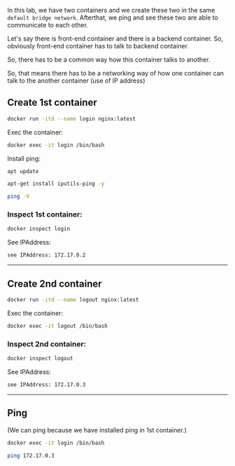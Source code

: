 In this lab, we have two containers and we create these two in the same `default bridge network`. Afterthat, we ping and see these two are able to communicate to each other.


Let's say there is front-end container
and there is a backend container. So, obviously front-end container has to talk to backend container. 

So, there has to be a common way how this container talks to another.

So, that means there has to be a networking way of how one container can talk to the another container (use of IP address)


## Create 1st container

```bash
docker run -itd --name login nginx:latest
```

Exec the container:

```bash
docker exec -it login /bin/bash
```

Install ping:

```bash
apt update

apt-get install iputils-ping -y 

ping -V
```


### Inspect 1st container:
```bash
docker inspect login
```

See IPAddress:
```bash
see IPAddress: 172.17.0.2
```


---


## Create 2nd container

```bash
docker run -itd --name logout nginx:latest
```

Exec the container:
```bash
docker exec -it logout /bin/bash
```


### Inspect 2nd container:
```bash
docker inspect logout 
```
See IPAddress:
```bash
see IPAddress: 172.17.0.3
```

---

## Ping

(We can ping because we have installed ping in 1st container.)

```bash
docker exec -it login /bin/bash
```
```bash
ping 172.17.0.3
```




